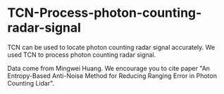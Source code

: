# TCN-Process-photon-counting-radar-signal
TCN can be used to locate photon counting radar signal accurately. We used TCN to process photon counting radar signal.

Data come from Mingwei Huang. We encourage you to cite paper "An Entropy-Based Anti-Noise Method for Reducing Ranging
Error in Photon Counting Lidar".
